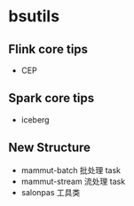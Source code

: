 # bsutils
## Flink core tips
- CEP

## Spark core tips
- iceberg

## New Structure
- mammut-batch 批处理 task
- mammut-stream 流处理 task
- salonpas 工具类
